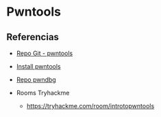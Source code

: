 # Pwntools




## Referencias

- [Repo Git - pwntools](https://github.com/Gallopsled/pwntools)
- [Install pwntools](https://docs.pwntools.com/en/stable/install.html)
- [Repo pwndbg](https://github.com/pwndbg/pwndbg)


- Rooms Tryhackme
    - https://tryhackme.com/room/introtopwntools
